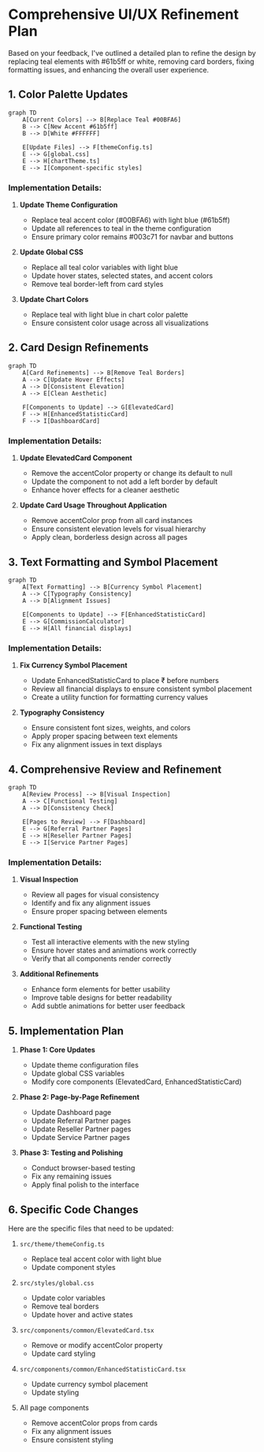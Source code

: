 # Comprehensive UI/UX Refinement Plan

Based on your feedback, I've outlined a detailed plan to refine the design by replacing teal elements with #61b5ff or white, removing card borders, fixing formatting issues, and enhancing the overall user experience.

## 1. Color Palette Updates

```mermaid
graph TD
    A[Current Colors] --> B[Replace Teal #00BFA6]
    B --> C[New Accent #61b5ff]
    B --> D[White #FFFFFF]

    E[Update Files] --> F[themeConfig.ts]
    E --> G[global.css]
    E --> H[chartTheme.ts]
    E --> I[Component-specific styles]
```

### Implementation Details:

1. **Update Theme Configuration**

   - Replace teal accent color (#00BFA6) with light blue (#61b5ff)
   - Update all references to teal in the theme configuration
   - Ensure primary color remains #003c71 for navbar and buttons

2. **Update Global CSS**

   - Replace all teal color variables with light blue
   - Update hover states, selected states, and accent colors
   - Remove teal border-left from card styles

3. **Update Chart Colors**
   - Replace teal with light blue in chart color palette
   - Ensure consistent color usage across all visualizations

## 2. Card Design Refinements

```mermaid
graph TD
    A[Card Refinements] --> B[Remove Teal Borders]
    A --> C[Update Hover Effects]
    A --> D[Consistent Elevation]
    A --> E[Clean Aesthetic]

    F[Components to Update] --> G[ElevatedCard]
    F --> H[EnhancedStatisticCard]
    F --> I[DashboardCard]
```

### Implementation Details:

1. **Update ElevatedCard Component**

   - Remove the accentColor property or change its default to null
   - Update the component to not add a left border by default
   - Enhance hover effects for a cleaner aesthetic

2. **Update Card Usage Throughout Application**
   - Remove accentColor prop from all card instances
   - Ensure consistent elevation levels for visual hierarchy
   - Apply clean, borderless design across all pages

## 3. Text Formatting and Symbol Placement

```mermaid
graph TD
    A[Text Formatting] --> B[Currency Symbol Placement]
    A --> C[Typography Consistency]
    A --> D[Alignment Issues]

    E[Components to Update] --> F[EnhancedStatisticCard]
    E --> G[CommissionCalculator]
    E --> H[All financial displays]
```

### Implementation Details:

1. **Fix Currency Symbol Placement**

   - Update EnhancedStatisticCard to place ₹ before numbers
   - Review all financial displays to ensure consistent symbol placement
   - Create a utility function for formatting currency values

2. **Typography Consistency**
   - Ensure consistent font sizes, weights, and colors
   - Apply proper spacing between text elements
   - Fix any alignment issues in text displays

## 4. Comprehensive Review and Refinement

```mermaid
graph TD
    A[Review Process] --> B[Visual Inspection]
    A --> C[Functional Testing]
    A --> D[Consistency Check]

    E[Pages to Review] --> F[Dashboard]
    E --> G[Referral Partner Pages]
    E --> H[Reseller Partner Pages]
    E --> I[Service Partner Pages]
```

### Implementation Details:

1. **Visual Inspection**

   - Review all pages for visual consistency
   - Identify and fix any alignment issues
   - Ensure proper spacing between elements

2. **Functional Testing**

   - Test all interactive elements with the new styling
   - Ensure hover states and animations work correctly
   - Verify that all components render correctly

3. **Additional Refinements**
   - Enhance form elements for better usability
   - Improve table designs for better readability
   - Add subtle animations for better user feedback

## 5. Implementation Plan

1. **Phase 1: Core Updates**

   - Update theme configuration files
   - Update global CSS variables
   - Modify core components (ElevatedCard, EnhancedStatisticCard)

2. **Phase 2: Page-by-Page Refinement**

   - Update Dashboard page
   - Update Referral Partner pages
   - Update Reseller Partner pages
   - Update Service Partner pages

3. **Phase 3: Testing and Polishing**
   - Conduct browser-based testing
   - Fix any remaining issues
   - Apply final polish to the interface

## 6. Specific Code Changes

Here are the specific files that need to be updated:

1. `src/theme/themeConfig.ts`

   - Replace teal accent color with light blue
   - Update component styles

2. `src/styles/global.css`

   - Update color variables
   - Remove teal borders
   - Update hover and active states

3. `src/components/common/ElevatedCard.tsx`

   - Remove or modify accentColor property
   - Update card styling

4. `src/components/common/EnhancedStatisticCard.tsx`

   - Update currency symbol placement
   - Update styling

5. All page components
   - Remove accentColor props from cards
   - Fix any alignment issues
   - Ensure consistent styling
